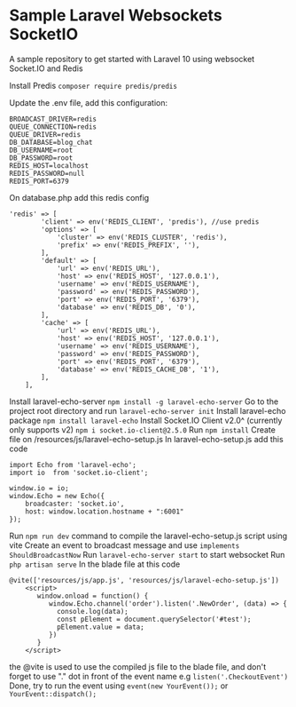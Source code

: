 # Sample Laravel Websockets SocketIO

A sample repository to get started with Laravel 10 using websocket Socket.IO and Redis

Install Predis
`composer require predis/predis`

Update the .env file, add this configuration:
```
BROADCAST_DRIVER=redis
QUEUE_CONNECTION=redis
QUEUE_DRIVER=redis
DB_DATABASE=blog_chat
DB_USERNAME=root
DB_PASSWORD=root
REDIS_HOST=localhost
REDIS_PASSWORD=null
REDIS_PORT=6379
```
On database.php add this redis config
```
'redis' => [
        'client' => env('REDIS_CLIENT', 'predis'), //use predis
        'options' => [
            'cluster' => env('REDIS_CLUSTER', 'redis'),
            'prefix' => env('REDIS_PREFIX', ''),
        ],
        'default' => [
            'url' => env('REDIS_URL'),
            'host' => env('REDIS_HOST', '127.0.0.1'),
            'username' => env('REDIS_USERNAME'),
            'password' => env('REDIS_PASSWORD'),
            'port' => env('REDIS_PORT', '6379'),
            'database' => env('REDIS_DB', '0'),
        ],
        'cache' => [
            'url' => env('REDIS_URL'),
            'host' => env('REDIS_HOST', '127.0.0.1'),
            'username' => env('REDIS_USERNAME'),
            'password' => env('REDIS_PASSWORD'),
            'port' => env('REDIS_PORT', '6379'),
            'database' => env('REDIS_CACHE_DB', '1'),
        ],
    ],
```
Install laravel-echo-server
`npm install -g laravel-echo-server`
Go to the project root directory and run
`laravel-echo-server init`
Install laravel-echo package
`npm install laravel-echo`
Install Socket.IO Client v2.0^ (currently only supports v2)
`npm i socket.io-client@2.5.0`
Run `npm install`
Create file on /resources/js/laravel-echo-setup.js
In laravel-echo-setup.js add this code
```
import Echo from 'laravel-echo';
import io  from 'socket.io-client';

window.io = io;
window.Echo = new Echo({
    broadcaster: 'socket.io',
    host: window.location.hostname + ":6001"
});
```
Run `npm run dev` command to compile the laravel-echo-setup.js script using vite
Create an event to broadcast message and use `implements ShouldBroadcastNow`
Run `laravel-echo-server start` to start websocket
Run `php artisan serve`
In the blade file at this code
```
@vite(['resources/js/app.js', 'resources/js/laravel-echo-setup.js'])
    <script>
       window.onload = function() {
          window.Echo.channel('order').listen('.NewOrder', (data) => {
            console.log(data);
            const pElement = document.querySelector('#test');
            pElement.value = data;
          })
       }
    </script>
```

the @vite is used to use the compiled js file to the blade file, and don't forget to use "." dot in front of the event name e.g `listen('.CheckoutEvent')`
Done, try to run the event using `event(new YourEvent());` or `YourEvent::dispatch();`
